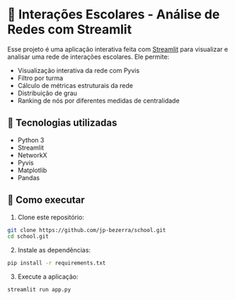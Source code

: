 # 📘 Interações Escolares - Análise de Redes com Streamlit

Esse projeto é uma aplicação interativa feita com [Streamlit](https://streamlit.io/) para visualizar e analisar uma rede de interações escolares. Ele permite:

- Visualização interativa da rede com Pyvis
- Filtro por turma
- Cálculo de métricas estruturais da rede
- Distribuição de grau
- Ranking de nós por diferentes medidas de centralidade

## 🧠 Tecnologias utilizadas

- Python 3
- Streamlit
- NetworkX
- Pyvis
- Matplotlib
- Pandas

## 🚀 Como executar

1. Clone este repositório:

```bash
git clone https://github.com/jp-bezerra/school.git
cd school.git
```

2. Instale as dependências:

```bash
pip install -r requirements.txt
```

3. Execute a aplicação:

```bash
streamlit run app.py
```